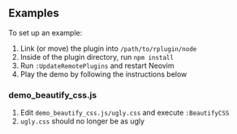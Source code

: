 ## Examples

To set up an example:
1. Link (or move) the plugin into `/path/to/rplugin/node`
2. Inside of the plugin directory, run `npm install`
3. Run `:UpdateRemotePlugins` and restart Neovim
4. Play the demo by following the instructions below

### demo_beautify_css.js

1. Edit `demo_beautify_css.js/ugly.css` and execute `:BeautifyCSS`
2. `ugly.css` should no longer be as ugly
